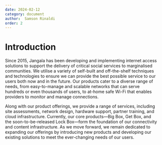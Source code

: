 ```yaml
---
date: 2024-02-12
category: document
author:  Samson Rinaldi
order: 2
---
```


# Introduction

Since 2015, Jangala has been developing and implementing internet access solutions to support the delivery of critical social services to marginalised communities. We utilise a variety of self-built and off-the-shelf techniques and technologies to ensure we can provide the best possible service to our users both now and in the future. Our products cater to a diverse range of needs, from easy-to-manage and scalable networks that can serve hundreds or even thousands of users, to at-home safe Wi-Fi that enables providers to monitor and manage connections.

Along with our product offerings, we provide a range of services, including site assessments, network design, hardware support, partner training, and cloud infrastructure. Currently, our core products—Big Box, Get Box, and the soon-to-be-released Lock Box—form the foundation of our connectivity and content infrastructure. As we move forward, we remain dedicated to expanding our offerings by introducing new products and developing our existing solutions to meet the ever-changing needs of our users.
